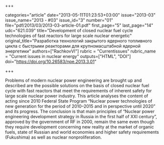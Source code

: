 +++

categories="article"
date="2013-05-11T01:23:53+03:00"
issue="2013-03"
issue_name="2013 - #03"
issue_id="3"
number="01"
file="pdf/2013/03/2013-03-article-01.pdf"
first_page="5"
last_page="14"
udc="621.039"
title="Development of closed nuclear fuel cycle technologies of fast reactors for large scale nuclear
energetic"
original_title="Разработка технологий закрытого ядерного топливного цикла с быстрыми реакторами для крупномасштабной ядерной энергетики"
authors=["RachkovVI"]
rubric = "Сurrentissues"
rubric_name = "Current issues in nuclear energy"
outputs=["HTML", "DOI"]
doi="https://doi.org/10.26583/npe.2013.3.01"

+++

Problems of modern nuclear power engineering are brought up and described are the possible solutions on the basis of closed nuclear fuel cycle with fast reactors that meet the requirements of inherent safety for large scale nuclear power industry. This article analyses the content of acting since 2010 Federal State Program “Nuclear power technologies of new generation for the period of 2010–2015 and in perspective until 2020” and its progress. The conclusion is that main principles of “Nuclear power engineering development strategy in Russia in the first half of XXI century”, approved by the government of RF in 2000, remain the same even though they require development concerning new reality at the market of organic fuels, state of Russian and world economies and higher safety requirements (Fukushima) as well as nuclear nonproliferation.